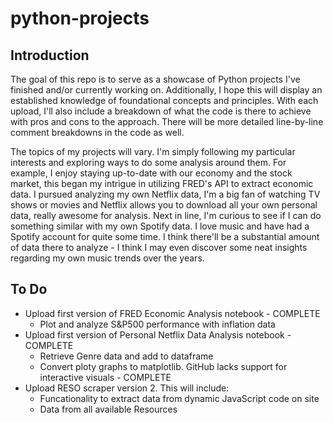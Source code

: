 # python-projects

## Introduction

The goal of this repo is to serve as a showcase of Python projects I've finished and/or currently working on. Additionally, I hope this will display an established knowledge of foundational concepts and principles. With each upload, I'll also include a breakdown of what the code is there to achieve with pros and cons to the approach. There will be more detailed line-by-line comment breakdowns in the code as well.

The topics of my projects will vary. I'm simply following my particular interests and exploring ways to do some analysis around them. For example, I enjoy staying up-to-date with our economy and the stock market, this began my intrigue in utilizing FRED's API to extract economic data. I pursued analyzing my own Netflix data, I'm a big fan of watching TV shows or movies and Netflix allows you to download all your own personal data, really awesome for analysis. Next in line, I'm curious to see if I can do something similar with my own Spotify data. I love music and have had a Spotify account for quite some time. I think there'll be a substantial amount of data there to analyze - I think I may even discover some neat insights regarding my own music trends over the years.

## To Do
- Upload first version of FRED Economic Analysis notebook - COMPLETE
    - Plot and analyze S&P500 performance with inflation data
- Upload first version of Personal Netflix Data Analysis notebook - COMPLETE
    - Retrieve Genre data and add to dataframe
    - Convert ploty graphs to matplotlib. GitHub lacks support for interactive visuals - COMPLETE
- Upload RESO scraper version 2. This will include:
    - Funcationality to extract data from dynamic JavaScript code on site
    - Data from all available Resources
